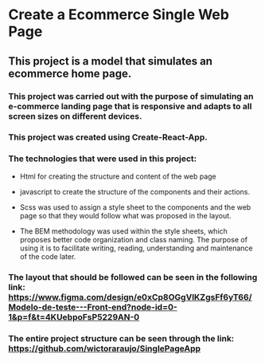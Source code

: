 # Create a Ecommerce Single Web Page

## This project is a model that simulates an ecommerce home page.

### This project was carried out with the purpose of simulating an e-commerce landing page that is responsive and adapts to all screen sizes on different devices.

### This project was created using Create-React-App.

### The technologies that were used in this project: 

* Html for creating the structure and content of the web page
* javascript to create the structure of the components and their actions.
* Scss was used to assign a style sheet to the components and the web page so that they would follow what was proposed in the layout.

* The BEM methodology was used within the style sheets, which proposes better code organization and class naming. The purpose of using it is to facilitate writing, reading, understanding and maintenance of the code later. 

### The layout that should be followed can be seen in the following link: <https://www.figma.com/design/e0xCp8OGgVlKZgsFf6yT66/Modelo-de-teste---Front-end?node-id=0-1&p=f&t=4KUebpoFsP5229AN-0>

### The entire project structure can be seen through the link: <https://github.com/wictoraraujo/SinglePageApp>